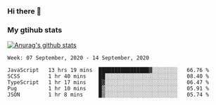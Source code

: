 ### Hi there 👋

### My gtihub stats

[![Anurag's github stats](https://github-readme-stats.vercel.app/api?username=gaozhidong)](https://github.com/gaozhidong/github-readme-stats)

<!--START_SECTION:waka-->
```text
Week: 07 September, 2020 - 14 September, 2020

JavaScript   13 hrs 19 mins  ████████████████▓░░░░░░░░   66.76 % 
SCSS         1 hr 40 mins    ██░░░░░░░░░░░░░░░░░░░░░░░   08.40 % 
TypeScript   1 hr 17 mins    █▓░░░░░░░░░░░░░░░░░░░░░░░   06.47 % 
Pug          1 hr 10 mins    █▒░░░░░░░░░░░░░░░░░░░░░░░   05.91 % 
JSON         1 hr 8 mins     █▒░░░░░░░░░░░░░░░░░░░░░░░   05.74 % 
```
<!--END_SECTION:waka-->
